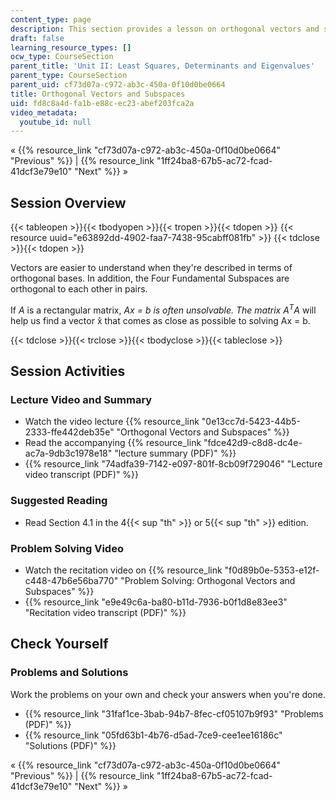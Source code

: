 ```yaml
---
content_type: page
description: This section provides a lesson on orthogonal vectors and subspaces.
draft: false
learning_resource_types: []
ocw_type: CourseSection
parent_title: 'Unit II: Least Squares, Determinants and Eigenvalues'
parent_type: CourseSection
parent_uid: cf73d07a-c972-ab3c-450a-0f10d0be0664
title: Orthogonal Vectors and Subspaces
uid: fd8c8a4d-fa1b-e88c-ec23-abef203fca2a
video_metadata:
  youtube_id: null
---
```

« {{% resource_link "cf73d07a-c972-ab3c-450a-0f10d0be0664" "Previous" %}} | {{% resource_link "1ff24ba8-67b5-ac72-fcad-41dcf3e79e10" "Next" %}} »

## Session Overview

{{< tableopen >}}{{< tbodyopen >}}{{< tropen >}}{{< tdopen >}}
{{< resource uuid="e63892dd-4902-faa7-7438-95cabff081fb" >}}
{{< tdclose >}}{{< tdopen >}}

Vectors are easier to understand when they're described in terms of orthogonal bases. In addition, the Four Fundamental Subspaces are orthogonal to each other in pairs.

If *A* is a rectangular matrix, *Ax = b is often unsolvable. The matrix A<sup>T</sup>A* will help us find a vector x̂ that comes as close as possible to solving Ax = b.

{{< tdclose >}}{{< trclose >}}{{< tbodyclose >}}{{< tableclose >}}

## Session Activities

### Lecture Video and Summary

- Watch the video lecture {{% resource_link "0e13cc7d-5423-44b5-2333-ffe442deb35e" "Orthogonal Vectors and Subspaces" %}}
- Read the accompanying {{% resource_link "fdce42d9-c8d8-dc4e-ac7a-9db3c1978e18" "lecture summary (PDF)" %}}
- {{% resource_link "74adfa39-7142-e097-801f-8cb09f729046" "Lecture video transcript (PDF)" %}}

### Suggested Reading

- Read Section 4.1 in the 4{{< sup "th" >}} or 5{{< sup "th" >}} edition.

### Problem Solving Video

- Watch the recitation video on {{% resource_link "f0d89b0e-5353-e12f-c448-47b6e56ba770" "Problem Solving: Orthogonal Vectors and Subspaces" %}}
- {{% resource_link "e9e49c6a-ba80-b11d-7936-b0f1d8e83ee3" "Recitation video transcript (PDF)" %}}

## Check Yourself

### Problems and Solutions

Work the problems on your own and check your answers when you're done.

- {{% resource_link "31faf1ce-3bab-94b7-8fec-cf05107b9f93" "Problems (PDF)" %}}
- {{% resource_link "05fd63b1-4b76-d5ad-7ce9-cee1ee16186c" "Solutions (PDF)" %}}

« {{% resource_link "cf73d07a-c972-ab3c-450a-0f10d0be0664" "Previous" %}} | {{% resource_link "1ff24ba8-67b5-ac72-fcad-41dcf3e79e10" "Next" %}} »